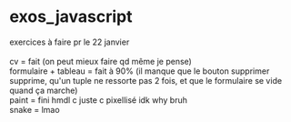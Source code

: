 # exos_javascript
exercices à faire pr le 22 janvier <br />
<br />
cv = fait (on peut mieux faire qd même je pense) <br />
formulaire + tableau = fait à 90% (il manque que le bouton supprimer supprime, qu'un tuple ne ressorte pas 2 fois, et que le formulaire se vide quand ça marche) <br />
paint = fini hmdl c juste c pixellisé idk why bruh <br />
snake = lmao <br />
